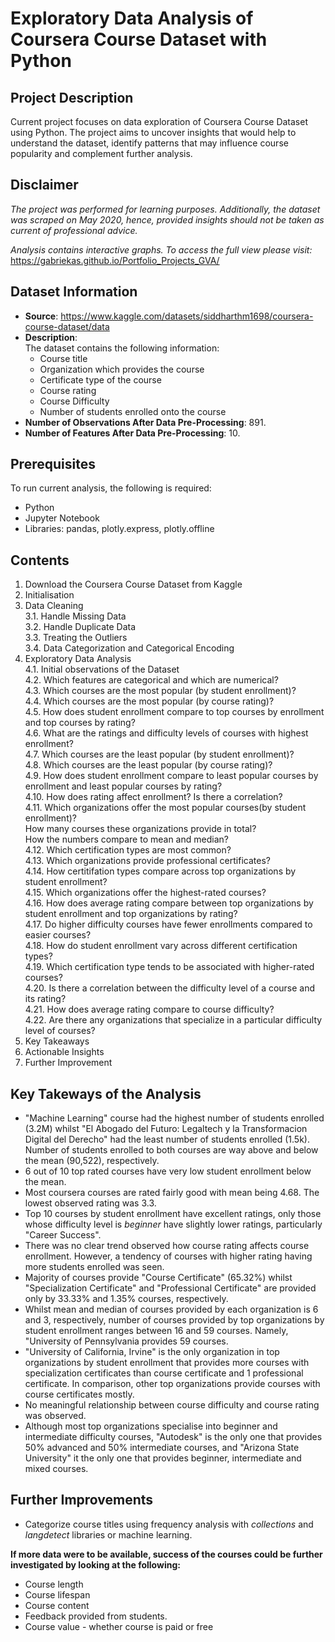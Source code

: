 # Exploratory Data Analysis of Coursera Course Dataset with Python

## Project Description
Current project focuses on data exploration of Coursera Course Dataset using Python. The project aims to uncover insights that would help to understand the dataset, identify patterns that may influence course popularity and complement further analysis. 

## Disclaimer
 _The project was performed for learning purposes. Additionally, the dataset was scraped on May 2020, hence, provided insights should not be taken as current of professional advice._  

 _Analysis contains interactive graphs. To access the full view please visit:_   https://gabriekas.github.io/Portfolio_Projects_GVA/

## Dataset Information
- **Source**: https://www.kaggle.com/datasets/siddharthm1698/coursera-course-dataset/data
- **Description**:  
The dataset contains the following information:  
    - Course title
    - Organization which provides the course
    - Certificate type of the course
    - Course rating
    - Course Difficulty
    - Number of students enrolled onto the course
- **Number of Observations After Data Pre-Processing**: 891.
- **Number of Features  After Data Pre-Processing**: 10.

## Prerequisites
To run current analysis, the following is required:
- Python
- Jupyter Notebook
- Libraries: pandas, plotly.express, plotly.offline

## Contents
1. Download the Coursera Course Dataset from Kaggle  
2. Initialisation
3. Data Cleaning  
    3.1. Handle Missing Data  
    3.2. Handle Duplicate Data  
    3.3. Treating the Outliers  
    3.4. Data Categorization and Categorical Encoding  
4. Exploratory Data Analysis  
    4.1. Initial observations of the Dataset  
    4.2. Which features are categorical and which are numerical?  
    4.3. Which courses are the most popular (by student enrollment)?  
    4.4. Which courses are the most popular (by course rating)?  
    4.5. How does student enrollment compare to top courses by enrollment and top courses by rating?  
    4.6. What are the ratings and difficulty levels of courses with highest enrollment?  
    4.7. Which courses are the least popular (by student enrollment)?  
    4.8. Which courses are the least popular (by course rating)?  
    4.9. How does student enrollment compare to least popular courses by enrollment and least popular courses by rating?  
    4.10. How does rating affect enrollment? Is there a correlation?  
    4.11. Which organizations offer the most popular courses(by student enrollment)?    
    How many courses these organizations provide in total?    
    How the numbers compare to mean and median?  
    4.12. Which certification types are most common?  
    4.13. Which organizations provide professional certificates?  
    4.14. How certitifation types compare across top organizations by student enrollment?  
    4.15. Which organizations offer the highest-rated courses?  
    4.16. How does average rating compare between top organizations by student enrollment and top organizations by rating?  
    4.17. Do higher difficulty courses have fewer enrollments compared to easier courses?  
    4.18. How do student enrollment vary across different certification types?  
    4.19. Which certification type tends to be associated with higher-rated courses?  
    4.20. Is there a correlation between the difficulty level of a course and its rating?  
    4.21. How does average rating compare to course difficulty?  
    4.22. Are there any organizations that specialize in a particular difficulty level of courses?  
5. Key Takeaways  
6. Actionable Insights  
7. Further Improvement  

## Key Takeways of the Analysis
- "Machine Learning" course had the highest number of students enrolled (3.2M) whilst "El Abogado del Futuro: Legaltech y la Transformacion Digital del Derecho" had the least number of students enrolled (1.5k). Number of students enrolled to both courses are way above and below the mean (90,522), respectively.
- 6 out of 10 top rated courses have very low student enrollment below the mean.  
- Most coursera courses are rated fairly good with mean being 4.68. The lowest observed rating was 3.3.   
- Top 10 courses by student enrollment have excellent ratings, only those whose difficulty level is _beginner_ have slightly lower ratings, particularly "Career Success".   
- There was no clear trend observed how course rating affects course enrollment. However, a tendency of courses with higher rating having more students enrolled was seen.  
- Majority of courses provide "Course Certificate" (65.32%) whilst "Specialization Certificate" and "Professional Certificate" are provided only by 33.33% and 1.35% courses, respectively.  
- Whilst mean and median of courses provided by each organization is 6 and 3, respectively, number of courses provided by top organizations by student enrollment ranges between 16 and 59 courses. Namely, "University of Pennsylvania provides 59 courses.
- "University of California, Irvine" is the only organization in top organizations by student enrollment that provides more courses with specialization certificates than course certificate and 1 professional certificate. In comparison, other top organizations provide courses with course certificates mostly.  
- No meaningful relationship between course difficulty and course rating was observed.  
- Although most top organizations specialise into beginner and intermediate difficulty courses, "Autodesk" is the only one that provides 50% advanced and 50% intermediate courses, and "Arizona State University" it the only one that provides beginner, intermediate and mixed courses.

## Further Improvements
- Categorize course titles using frequency analysis with *collections* and *langdetect* libraries or machine learning.  

**If more data were to be available, success of the courses could be further investigated by looking at the following:**  
- Course length
- Course lifespan
- Course content
- Feedback provided from students.  
- Course value - whether course is paid or free
